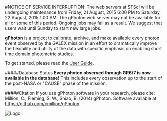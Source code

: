 #NOTICE OF SERVICE INTERRUPTION: The web servers at STScI will be undergoing maintenance from Friday, 21 August, 2015  6:00 PM to  Saturday, 22 August, 2015  1:00 AM. The gPhoton web server may not be available for all or some of this period. Ongoing jobs may fail as a result. We suggest that users wait until Sunday to start new large jobs.

**gPhoton** is a project to calibrate, archive, and make available every photon event observed by the GALEX mission in an effort to dramatically improve the flexibility and utility of the data with specific emphasis on enabling short time domain photometric studies.

To get started, please read the [User Guide](https://github.com/cmillion/gPhoton/blob/master/docs/UserGuide.md).

#####Database Status
**Every photon observed through GR6/7 is now available in the database!** This includes every observation up to the start of the post-NASA or "CAUSE" phase of the mission.

#####Citation
If you use gPhoton software in your research, please cite:
Million, C., Fleming, S. W., Shiao, B. (2014) gPhoton. Software available at https://github.com/cmillion/gPhoton

![Logo](https://travis-ci.org/cmillion/gPhoton.svg?branch=master)
